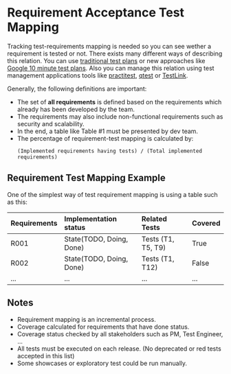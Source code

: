 # Requirement Acceptance Test Mapping

Tracking test-requirements mapping is needed so you can see wether a requirement is tested or not. There exists many different ways of describing this relation. You can use [traditional test plans](http://softwaretestingfundamentals.com/test-plan/) or new approaches like [Google 10 minute test plans](https://testing.googleblog.com/2011/09/10-minute-test-plan). Also you can manage this relation using test management applications tools like [practitest](https://www.practitest.com/), [qtest](https://www.tricentis.com/products/agile-dev-testing-qtest/) or [TestLink](http://testlink.org/).

Generally, the following definitions are important:
- The set of **all requirements** is defined based on the requirements which already has been developed by the team.
- The requirements may also include non-functional requirements such as security and scalability.
- In the end, a table like Table #1 must be presented by dev team.
- The percentage of requirement-test mapping is calculated by:
  ```
  (Implemented requirements having tests) / (Total implemented requirements)
  ```

## Requirement Test Mapping Example

One of the simplest way of test requirement mapping is using a table such as this:

| **Requirements** | **Implementation status** | **Related Tests** | **Covered** |
| :--              | :--                       | :--               | :--         |
| R001 | State(TODO, Doing, Done) | Tests (T1, T5, T9) | True|
| R002 | State(TODO, Doing, Done) | Tests (T1, T12) | False|
| ...  | ...                      | ...             | ...  |

## Notes
- Requirement mapping is an incremental process.
- Coverage calculated for requirements that have done status.
- Coverage status checked by all stakeholders such as PM, Test Engineer, ...
- All tests must be executed on each release. (No deprecated or red tests accepted in this list)
- Some showcases or exploratory test could be run manually.
